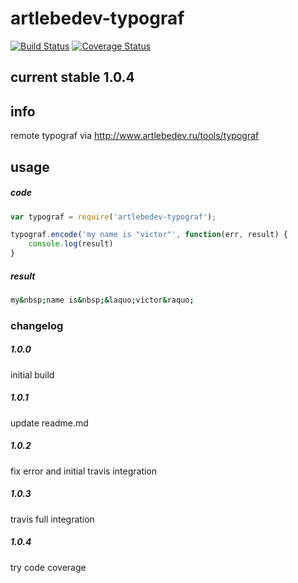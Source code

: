 # artlebedev-typograf

[![Build Status](https://travis-ci.org/spat-ne-hochu/artlebedev-typograf.svg?branch=master)](https://travis-ci.org/spat-ne-hochu/artlebedev-typograf)
[![Coverage Status](https://coveralls.io/repos/spat-ne-hochu/artlebedev-typograf/badge.svg?branch=master&service=github)](https://coveralls.io/github/spat-ne-hochu/artlebedev-typograf?branch=master)

## current stable 1.0.4

## info
remote typograf via <http://www.artlebedev.ru/tools/typograf>

## usage

##### code

```javascript
var typograf = require('artlebedev-typograf');

typograf.encode('my name is "victor"', function(err, result) {
    console.log(result)
}
```

##### result

```bash
my&nbsp;name is&nbsp;&laquo;victor&raquo;
```

### changelog
##### 1.0.0
initial build
##### 1.0.1
update readme.md
##### 1.0.2
fix error and initial travis integration
##### 1.0.3
travis full integration
##### 1.0.4
try code coverage
